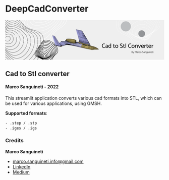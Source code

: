 # DeepCadConverter
![alt text](https://github.com/GitMarco27/DeepCadConverter/blob/main/resources/images/banner.png?raw=true)

## Cad to Stl converter 
#### Marco Sanguineti - 2022
This streamlit application converts various cad formats into STL, which can be used for various applications, using GMSH.

**Supported formats**:

    - .step / .stp
    - .iges / .igs

### Credits
**Marco Sanguineti**

* marco.sanguineti.info@gmail.com
* [LinkedIn](https://www.linkedin.com/in/marco-sanguineti-088604161/)
* [Medium](https://medium.com/@marcosanguineti) 
